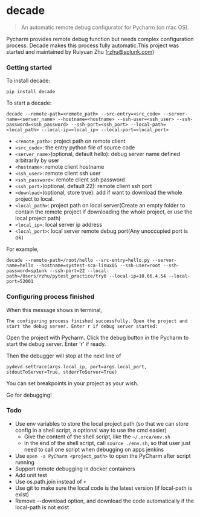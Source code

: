 # decade

> An automatic remote debug configurator for Pycharm (on mac OS).


Pycharm provides remote debug function but needs complex configuration process.
Decade makes this process fully automatic.This project was started and maintained by Ruiyuan Zhu (rzhu@splunk.com)


### Getting started

To install decade:
```
pip install decade
```

To start a decade:
```
decade --remote-path=<remote_path> --src-entry=<src_code> --server-name=<server_name> --hostname=<hostname> --ssh-user=<ssh_user> --ssh-password=<ssh_password> --ssh-port=<ssh_port> --local-path=<local_path> --local-ip=<local_ip> --local-port=<local_port>
```

- `<remote_path>`: project path on remote client
- `<src_code>`: the entry python file of source code
- `<server_name>`(optional, default hello): debug server name defined arbitrarily by user
- `<hostname>`: remote client hostname
- `<ssh_user>`: remote client ssh user
- `<ssh_password>`: remote client ssh password
- `<ssh_port>`(optional, default 22): remote client ssh port
- `<download>`(optional, store true): add if want to download the whole project to local. 
- `<local_path>`: project path on local server(Create an empty folder to contain the remote project if downloading the whole project, or use the local project path)
- `<local_ip>`: local server ip address
- `<local_port>`: local server remote debug port(Any unoccupied port is ok)

For example,
```
decade --remote-path=/root/hello --src-entry=hello.py --server-name=hello --hostname=systest-sca-linux05 --ssh-user=root --ssh-password=sp1unk --ssh-port=22 --local-path=/Users/rzhu/pytest_practice/try6 --local-ip=10.66.4.54 --local-port=52001
```


### Configuring process finished

When this message shows in terminal, 
```
The configuring process finished successfully. Open the project and start the debug server. Enter r if debug server started:
```
Open the project with Pycharm. Click the debug button in the Pycharm to start the debug server. Enter 'r' if ready.

Then the debugger will stop at the next line of 
```
pydevd.settrace(args.local_ip, port=args.local_port, stdoutToServer=True, stderrToServer=True)
```

You can set breakpoints in your project as your wish.

Go for debugging!


### Todo

- Use env variables to store the local project path (so that we can store config in a shell script, a optional way to use the cmd easier)
    - Give the content of the shell script, like the `~/.orca/env.sh`
    - In the end of the shell script, call `source ./env.sh`, so that user just need to call one script when debugging on apps jenkins
- Use `open -a PyCharm <project_path>` to open the PyCharm after script running
- Support remote debugging in docker containers
- Add unit test
- Use os.path.join instead of `+`
- Use git to make sure the local code is the latest version (if local-path is exist)
- Remove --download option, and download the code automatically if the local-path is not exist